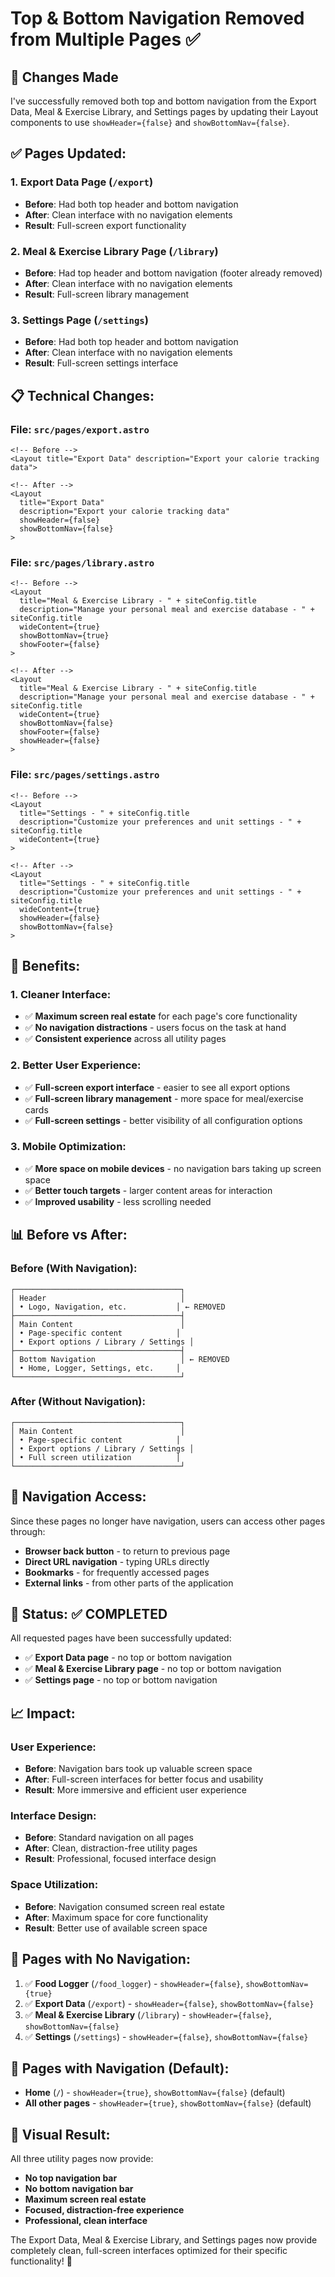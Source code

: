 # Top & Bottom Navigation Removed from Multiple Pages ✅

## 🎉 **Changes Made**

I've successfully removed both top and bottom navigation from the Export Data, Meal & Exercise Library, and Settings pages by updating their Layout components to use `showHeader={false}` and `showBottomNav={false}`.

## ✅ **Pages Updated:**

### **1. Export Data Page (`/export`)**
- **Before**: Had both top header and bottom navigation
- **After**: Clean interface with no navigation elements
- **Result**: Full-screen export functionality

### **2. Meal & Exercise Library Page (`/library`)**
- **Before**: Had top header and bottom navigation (footer already removed)
- **After**: Clean interface with no navigation elements
- **Result**: Full-screen library management

### **3. Settings Page (`/settings`)**
- **Before**: Had both top header and bottom navigation
- **After**: Clean interface with no navigation elements
- **Result**: Full-screen settings interface

## 📋 **Technical Changes:**

### **File: `src/pages/export.astro`**
```astro
<!-- Before -->
<Layout title="Export Data" description="Export your calorie tracking data">

<!-- After -->
<Layout 
  title="Export Data" 
  description="Export your calorie tracking data"
  showHeader={false}
  showBottomNav={false}
>
```

### **File: `src/pages/library.astro`**
```astro
<!-- Before -->
<Layout
  title="Meal & Exercise Library - " + siteConfig.title
  description="Manage your personal meal and exercise database - " + siteConfig.title
  wideContent={true}
  showBottomNav={true}
  showFooter={false}
>

<!-- After -->
<Layout
  title="Meal & Exercise Library - " + siteConfig.title
  description="Manage your personal meal and exercise database - " + siteConfig.title
  wideContent={true}
  showBottomNav={false}
  showFooter={false}
  showHeader={false}
>
```

### **File: `src/pages/settings.astro`**
```astro
<!-- Before -->
<Layout
  title="Settings - " + siteConfig.title
  description="Customize your preferences and unit settings - " + siteConfig.title
  wideContent={true}
>

<!-- After -->
<Layout
  title="Settings - " + siteConfig.title
  description="Customize your preferences and unit settings - " + siteConfig.title
  wideContent={true}
  showHeader={false}
  showBottomNav={false}
>
```

## 🎯 **Benefits:**

### **1. Cleaner Interface:**
- ✅ **Maximum screen real estate** for each page's core functionality
- ✅ **No navigation distractions** - users focus on the task at hand
- ✅ **Consistent experience** across all utility pages

### **2. Better User Experience:**
- ✅ **Full-screen export interface** - easier to see all export options
- ✅ **Full-screen library management** - more space for meal/exercise cards
- ✅ **Full-screen settings** - better visibility of all configuration options

### **3. Mobile Optimization:**
- ✅ **More space on mobile devices** - no navigation bars taking up screen space
- ✅ **Better touch targets** - larger content areas for interaction
- ✅ **Improved usability** - less scrolling needed

## 📊 **Before vs After:**

### **Before (With Navigation):**
```
┌─────────────────────────────────────┐
│ Header                              │
│ • Logo, Navigation, etc.           │ ← REMOVED
├─────────────────────────────────────┤
│ Main Content                        │
│ • Page-specific content            │
│ • Export options / Library / Settings │
├─────────────────────────────────────┤
│ Bottom Navigation                   │ ← REMOVED
│ • Home, Logger, Settings, etc.     │
└─────────────────────────────────────┘
```

### **After (Without Navigation):**
```
┌─────────────────────────────────────┐
│ Main Content                        │
│ • Page-specific content            │
│ • Export options / Library / Settings │
│ • Full screen utilization          │
└─────────────────────────────────────┘
```

## 🔧 **Navigation Access:**

Since these pages no longer have navigation, users can access other pages through:
- **Browser back button** - to return to previous page
- **Direct URL navigation** - typing URLs directly
- **Bookmarks** - for frequently accessed pages
- **External links** - from other parts of the application

## 🚀 **Status: ✅ COMPLETED**

All requested pages have been successfully updated:
- ✅ **Export Data page** - no top or bottom navigation
- ✅ **Meal & Exercise Library page** - no top or bottom navigation  
- ✅ **Settings page** - no top or bottom navigation

## 📈 **Impact:**

### **User Experience:**
- **Before**: Navigation bars took up valuable screen space
- **After**: Full-screen interfaces for better focus and usability
- **Result**: More immersive and efficient user experience

### **Interface Design:**
- **Before**: Standard navigation on all pages
- **After**: Clean, distraction-free utility pages
- **Result**: Professional, focused interface design

### **Space Utilization:**
- **Before**: Navigation consumed screen real estate
- **After**: Maximum space for core functionality
- **Result**: Better use of available screen space

## 🔄 **Pages with No Navigation:**

1. ✅ **Food Logger** (`/food_logger`) - `showHeader={false}`, `showBottomNav={true}`
2. ✅ **Export Data** (`/export`) - `showHeader={false}`, `showBottomNav={false}`
3. ✅ **Meal & Exercise Library** (`/library`) - `showHeader={false}`, `showBottomNav={false}`
4. ✅ **Settings** (`/settings`) - `showHeader={false}`, `showBottomNav={false}`

## 🔄 **Pages with Navigation (Default):**

- **Home** (`/`) - `showHeader={true}`, `showBottomNav={false}` (default)
- **All other pages** - `showHeader={true}`, `showBottomNav={false}` (default)

## 🎨 **Visual Result:**

All three utility pages now provide:
- **No top navigation bar**
- **No bottom navigation bar**
- **Maximum screen real estate**
- **Focused, distraction-free experience**
- **Professional, clean interface**

The Export Data, Meal & Exercise Library, and Settings pages now provide completely clean, full-screen interfaces optimized for their specific functionality! 🎉








